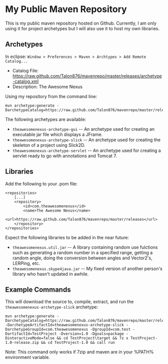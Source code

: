 My Public Maven Repository
==========================
This is my public maven repository hosted on Github. Currently, I am only using it for project archetypes but I will also use it to host my own libraries.


Archetypes
---------

In eclipse: `Window > Preferences > Maven > Archtypes > Add Remote Catalog...`

* Catalog File: https://raw.github.com/Talon876/mavenrepo/master/releases/archetype-catalog.xml
* Description: The Awesome Nexus

Using my repository from the command line:
	
	mvn archetype:generate -DarchetypeCatalog=https://raw.github.com/Talon876/mavenrepo/master/releases/
	
The following archetypes are available:

* `theawesomenexus-archetype-gui` -- An archetype used for creating an executable jar file which displays a JFrame.
* `theawesomenexus-archetype-slick` -- An archetype used for creating the skeleton of a project using Slick2D.
* `theawesomenexus-archetype-servlet` -- An archetype used for creating a servlet ready to go with annotations and Tomcat 7.

	
Libraries
---------

Add the following to your .pom file:

	<repositories>
		[...]
		<repository>
			<id>com.theawesomenexus</id>
			<name>The Awesome Nexus</name>
			<url>https://raw.github.com/Talon876/mavenrepo/master/releases</url>
		</repository>
	</repositories>
	
Expect the following libraries to be added in the near future:

* `theawesomenexus.util.jar` -- A library containing random use fulctions such as generating a random number in a specified range, getting a random angle, doing the conversion between angles and Vector2's, LERPing, etc.
* `theawesomenexus.skype4java.jar` -- My fixed version of another person's library who hasn't updated in awhile.

Example Commands
----------------

This will download the source to, compile, extract, and run the `theawesomenexus-archetype-slick` archetype:
	
	mvn archetype:generate -DarchetypeCatalog=https://raw.github.com/Talon876/mavenrepo/master/releases/ -DarchetypeArtifactId=theawesomenexus-archetype-slick -DarchetypeGroupId=com.theawesomenexus -DgroupId=com.test -DartifactId=TestProject -Dversion=1.0 -Dgoals=package -DinteractiveMode=false && cd TestProject\target && 7z x TestProject-1.0-release.zip && cd TestProject-1.0 && call run

Note: This command only works if 7zip and maven are in your %PATH% environment variable.